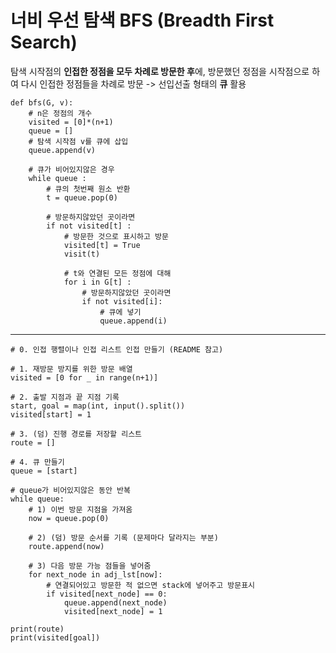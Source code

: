 # 너비 우선 탐색 BFS (Breadth First Search)
탐색 시작점의 **인접한 정점을 모두 차례로 방문한 후**에, 방문했던 정점을 시작점으로 하여 다시 인접한 정점들을 차례로 방문 -> 선입선출 형태의 **큐** 활용

    def bfs(G, v):
        # n은 정점의 개수
        visited = [0]*(n+1)
        queue = []
        # 탐색 시작점 v를 큐에 삽입
        queue.append(v)

        # 큐가 비어있지않은 경우
        while queue :
            # 큐의 첫번째 원소 반환
            t = queue.pop(0)

            # 방문하지않았던 곳이라면
            if not visited[t] :
                # 방문한 것으로 표시하고 방문
                visited[t] = True
                visit(t)

                # t와 연결된 모든 정점에 대해
                for i in G[t] :
                    # 방문하지않았던 곳이라면
                    if not visited[i]:
                        # 큐에 넣기
                        queue.append(i)

---

    # 0. 인접 행렬이나 인접 리스트 인접 만들기 (README 참고)
    
    # 1. 재방문 방지를 위한 방문 배열
    visited = [0 for _ in range(n+1)]

    # 2. 출발 지점과 끝 지점 기록
    start, goal = map(int, input().split())
    visited[start] = 1

    # 3. (덤) 진행 경로를 저장할 리스트
    route = []

    # 4. 큐 만들기
    queue = [start]

    # queue가 비어있지않은 동안 반복
    while queue:
        # 1) 이번 방문 지점을 가져옴
        now = queue.pop(0)

        # 2) (덤) 방문 순서를 기록 (문제마다 달라지는 부분)
        route.append(now)

        # 3) 다음 방문 가능 점들을 넣어줌
        for next_node in adj_lst[now]:
            # 연결되어있고 방문한 적 없으면 stack에 넣어주고 방문표시
            if visited[next_node] == 0:
                queue.append(next_node)
                visited[next_node] = 1

    print(route)
    print(visited[goal])

        